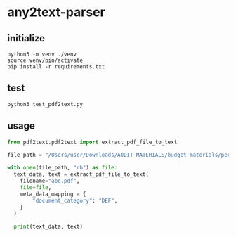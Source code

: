 # any2text-parser

## initialize

```shell
python3 -m venv ./venv
source venv/bin/activate
pip install -r requirements.txt
```

## test

```shell
python3 test_pdf2text.py
```

## usage

```python
from pdf2text.pdf2text import extract_pdf_file_to_text

file_path = "/Users/user/Downloads/AUDIT_MATERIALS/budget_materials/personal/2021/2021 03 remarks 2.pdf"
  
with open(file_path, "rb") as file:
  text_data, text = extract_pdf_file_to_text(
    filename="abc.pdf",
    file=file,
    meta_data_mapping = {
        "document_category": "DEF",
    }
  )
  
  print(text_data, text)
```
